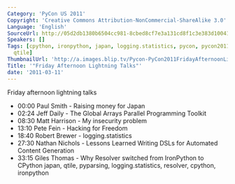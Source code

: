 ```yaml
---
Category: 'PyCon US 2011'
Copyright: 'Creative Commons Attribution-NonCommercial-ShareAlike 3.0'
Language: 'English'
SourceUrl: http://05d2db1380b6504cc981-8cbed8cf7e3a131cd8f1c3e383d10041.r93.cf2.rackcdn.com/pycon-us-2011/360_friday-afternoon-lightning-talks.mp4
Speakers: []
Tags: [cpython, ironpython, japan, logging.statistics, pycon, pycon2011, pyparsing,
  qtile]
ThumbnailUrl: 'http://a.images.blip.tv/Pycon-PyCon2011FridayAfternoonLightningTalks981.png'
Title: '"Friday Afternoon Lightning Talks"'
date: '2011-03-11'
---
```

Friday afternoon lightning talks

  * 00:00 Paul Smith - Raising money for Japan 
  * 02:24 Jeff Daily - The Global Arrays Parallel Programming Toolkit 
  * 08:30 Matt Harrison - My insecurity problem 
  * 13:10 Pete Fein - Hacking for Freedom 
  * 18:40 Robert Brewer - logging.statistics 
  * 27:30 Nathan Nichols - Lessons Learned Writing DSLs for Automated Content Generation 
  * 33:15 Giles Thomas - Why Resolver switched from IronPython to CPython 
japan, qtile, pyparsing, logging.statistics, resolver, cpython, ironpython


